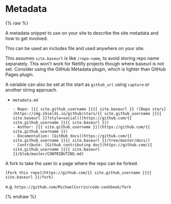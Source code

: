 # Metadata

{% raw %}

A metadata snippet to use on your site to describe the site metadata and how to get involved.

This can be used an includes file and used anywhere on your site.

This assumes `site.baseurl` is like `/repo-name`, to avoid storing repo name separately. This won't work for Netlify projects though where baseurl is not set. Consider using the GitHub Metadata plugin, which is lighter than GitHub Pages plugin.

A variable can also be set at the start as `github_url` using `capture` or another string approach.

- `metadata.md`
    ```liquid
    - Repo: [{{ site.github_username }}{{ site.baseurl }} ![Repo stars](https://img.shields.io/github/stars/{{ site.github_username }}{{ site.baseurl }}?style=social)](https://github.com/{{ site.github_username }}{{ site.baseurl }})
    - Author: [{{ site.github_username }}](https://github.com/{{ site.github_username }})
    - Documentation: [GitHub docs](https://github.com/{{ site.github_username }}{{ site.baseurl }}/tree/master/docs/)
    - Contribute: [Github contributing doc](https://github.com/{{ site.github_username }}{{ site.baseurl }}/blob/master/CONTRIBUTING.md)
    ```
    
A fork to take the user to a page where the repo can be forked.

```liquid
[Fork this repo](https://github.com/{{ site.github_username }}{{ site.baseurl }}/fork)
```

e.g. `https://github.com/MichaelCurrin/code-cookbook/fork`

{% endraw %}
